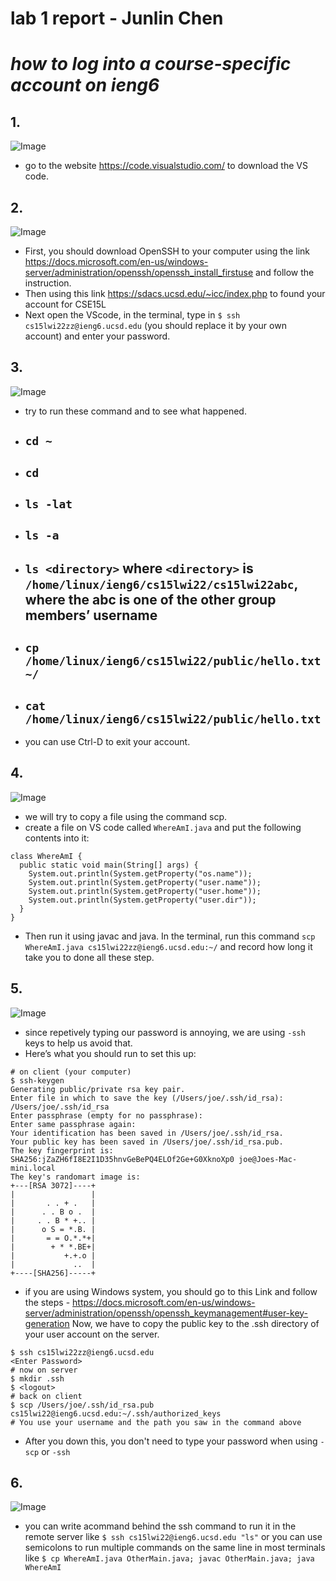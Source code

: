 # lab 1 report - Junlin Chen
# *how to log into a course-specific account on ieng6*
## 1.
![Image](lab245.PNG)
* go to the website https://code.visualstudio.com/ to download the VS code.
## 2.
![Image](lab2323.PNG)
* First, you should download OpenSSH to your computer using the link https://docs.microsoft.com/en-us/windows-server/administration/openssh/openssh_install_firstuse and follow the instruction.
* Then using this link https://sdacs.ucsd.edu/~icc/index.php to found your account for CSE15L
* Next open the VScode, in the terminal, type in `$ ssh cs15lwi22zz@ieng6.ucsd.edu` (you should replace it by your own account) and enter your password.
## 3. 
![Image](lab678.PNG)
* try to run these command and to see what happened.
* ## `cd ~`
* ## `cd`
* ## `ls -lat`
* ## `ls -a`
* ## `ls <directory>` where `<directory>` is `/home/linux/ieng6/cs15lwi22/cs15lwi22abc`, where the abc is one of the other group members’ username
* ## `cp /home/linux/ieng6/cs15lwi22/public/hello.txt ~/`
* ## `cat /home/linux/ieng6/cs15lwi22/public/hello.txt`
* you can use Ctrl-D to exit your account.
## 4.
![Image](lab.PNG)
* we will try to copy a file using the command scp.
* create a file on VS code called `WhereAmI.java` and put the following contents into it:
```
class WhereAmI {
  public static void main(String[] args) {
    System.out.println(System.getProperty("os.name"));
    System.out.println(System.getProperty("user.name"));
    System.out.println(System.getProperty("user.home"));
    System.out.println(System.getProperty("user.dir"));
  }
}
```
* Then run it using javac and java. In the terminal, run this command `scp WhereAmI.java cs15lwi22zz@ieng6.ucsd.edu:~/` and record how long it take you to done all these step.
## 5. 
![Image](lab676.PNG)
* since repetively typing our password is annoying, we are using `-ssh` keys to help us avoid that. 
* Here’s what you should run to set this up:
```
# on client (your computer)
$ ssh-keygen
Generating public/private rsa key pair.
Enter file in which to save the key (/Users/joe/.ssh/id_rsa): /Users/joe/.ssh/id_rsa
Enter passphrase (empty for no passphrase): 
Enter same passphrase again: 
Your identification has been saved in /Users/joe/.ssh/id_rsa.
Your public key has been saved in /Users/joe/.ssh/id_rsa.pub.
The key fingerprint is:
SHA256:jZaZH6fI8E2I1D35hnvGeBePQ4ELOf2Ge+G0XknoXp0 joe@Joes-Mac-mini.local
The key's randomart image is:
+---[RSA 3072]----+
|                 |
|       . . + .   |
|      . . B o .  |
|     . . B * +.. |
|      o S = *.B. |
|       = = O.*.*+|
|        + * *.BE+|
|           +.+.o |
|             ..  |
+----[SHA256]-----+
```
* if you are using Windows system, you should go to this Link and follow the steps - https://docs.microsoft.com/en-us/windows-server/administration/openssh/openssh_keymanagement#user-key-generation
Now, we have to copy the public key to the .ssh directory of your user account on the server.
```
$ ssh cs15lwi22zz@ieng6.ucsd.edu
<Enter Password>
# now on server
$ mkdir .ssh
$ <logout>
# back on client
$ scp /Users/joe/.ssh/id_rsa.pub cs15lwi22@ieng6.ucsd.edu:~/.ssh/authorized_keys
# You use your username and the path you saw in the command above
```
* After you down this, you don't need to type your password when using `-scp` or `-ssh`
## 6.
![Image](lab1314.PNG)
* you can write  acommand behind the ssh command to run it in the remote server like `$ ssh cs15lwi22@ieng6.ucsd.edu "ls"` or you can use semicolons to run multiple commands on the same line in most terminals like `$ cp WhereAmI.java OtherMain.java; javac OtherMain.java; java WhereAmI`
